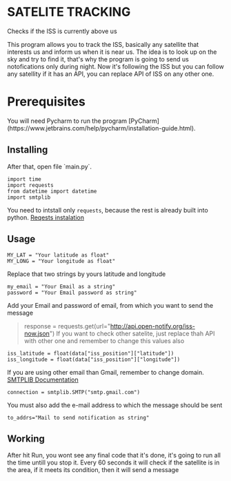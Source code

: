 # SATELITE TRACKING
Checks if the ISS is currently above us

This program allows you to track the ISS, basically any satellite that interests us and inform us when it is near us.
The idea is to look up on the sky and try to find it, that's why the program is going to send us notofications only during night.
Now it's following the ISS but you can follow any satellity if it has an API, you can replace API of ISS on any other one.

<h1> Prerequisites </h1>
You will need Pycharm to run the program [PyCharm](https://www.jetbrains.com/help/pycharm/installation-guide.html).

<h2>Installing</h2>
After that, open file `main.py`.

```
import time
import requests
from datetime import datetime
import smtplib
```

You need to intstall only `requests`, because the rest is already built into python.
[Reqests instalation](https://www.geeksforgeeks.org/how-to-install-requests-in-python-for-windows-linux-mac/)

<h2>Usage</h2>

```
MY_LAT = "Your latitude as float"
MY_LONG = "Your longitude as float"
```
Replace that two strings by yours latitude and longitude

```
my_email = "Your Email as a string"
password = "Your Email password as string"
```
Add your Email and password of email, from which you want to send the message

>response = requests.get(url="http://api.open-notify.org/iss-now.json")
If you want to check other satelite, just replace thah API with other one and remember to change this values also
```
iss_latitude = float(data["iss_position"]["latitude"])
iss_longitude = float(data["iss_position"]["longitude"])
```
If you are using other email than Gmail, remember to change domain.
[SMTPLIB Documentation](https://docs.python.org/3/library/smtplib.html)
```
connection = smtplib.SMTP("smtp.gmail.com")
```


You must also add the e-mail address to which the message should be sent
```
to_addrs="Mail to send notification as string"
```

<h2>Working</h2>
After hit Run, you wont see any final code that it's done, it's going to run all the time untill you stop it. 
Every 60 seconds it will check if the satellite is in the area, if it meets its condition, then it will send a message
